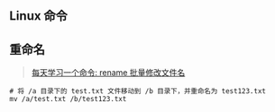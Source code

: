 ## Linux 命令

## 重命名

> [每天学习一个命令: rename 批量修改文件名](<http://einverne.github.io/post/2018/01/rename-files-batch.html>)

```shell
# 将 /a 目录下的 test.txt 文件移动到 /b 目录下，并重命名为 test123.txt
mv /a/test.txt /b/test123.txt
```

